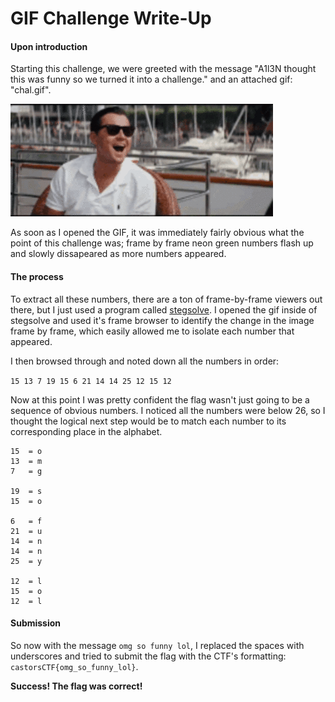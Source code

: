 # GIF Challenge Write-Up

#### Upon introduction
Starting this challenge, we were greeted with the message "A1l3N thought this was funny so we turned it into a challenge." and an attached gif: "chal.gif".

![Challenge GIF](chal.gif)

As soon as I opened the GIF, it was immediately fairly obvious what the point of this challenge was; frame by frame neon green numbers flash up and slowly dissapeared as more numbers appeared.


#### The process
To extract all these numbers, there are a ton of frame-by-frame viewers out there, but I just used a program called [stegsolve](https://aur.archlinux.org/packages/stegsolve/). I opened the gif inside of stegsolve and used it's frame browser to identify the change in the image frame by frame, which easily allowed me to isolate each number that appeared. 

I then browsed through and noted down all the numbers in order:

`15 13 7 19 15 6 21 14 14 25 12 15 12`

Now at this point I was pretty confident the flag wasn't just going to be a sequence of obvious numbers. I noticed all the numbers were below 26, so I thought the logical next step would be to match each number to its corresponding place in the alphabet.

```
15	= o
13	= m
7	= g

19	= s
15	= o

6	= f
21	= u
14	= n
14	= n
25	= y

12	= l
15	= o
12	= l
```

#### Submission
So now with the message `omg so funny lol`, I replaced the spaces with underscores and tried to submit the flag with the CTF's formatting: `castorsCTF{omg_so_funny_lol}`.

**__Success! The flag was correct!__**
